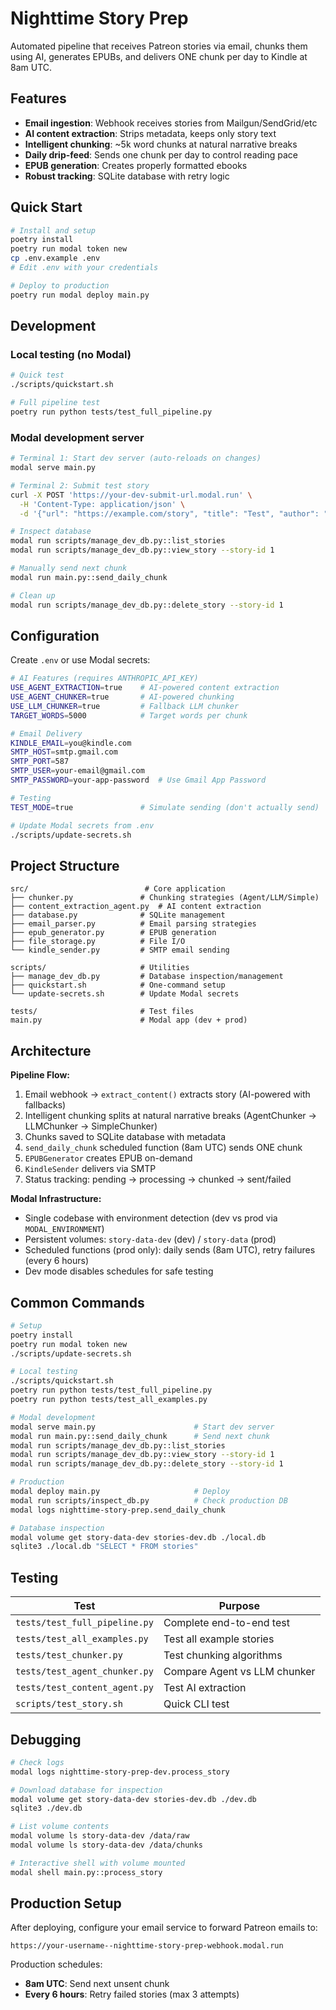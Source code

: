 # Nighttime Story Prep

Automated pipeline that receives Patreon stories via email, chunks them using AI, generates EPUBs, and delivers ONE chunk per day to Kindle at 8am UTC.

## Features

- **Email ingestion**: Webhook receives stories from Mailgun/SendGrid/etc
- **AI content extraction**: Strips metadata, keeps only story text
- **Intelligent chunking**: ~5k word chunks at natural narrative breaks
- **Daily drip-feed**: Sends one chunk per day to control reading pace
- **EPUB generation**: Creates properly formatted ebooks
- **Robust tracking**: SQLite database with retry logic

## Quick Start

```bash
# Install and setup
poetry install
poetry run modal token new
cp .env.example .env
# Edit .env with your credentials

# Deploy to production
poetry run modal deploy main.py
```

## Development

### Local testing (no Modal)

```bash
# Quick test
./scripts/quickstart.sh

# Full pipeline test
poetry run python tests/test_full_pipeline.py
```

### Modal development server

```bash
# Terminal 1: Start dev server (auto-reloads on changes)
modal serve main.py

# Terminal 2: Submit test story
curl -X POST 'https://your-dev-submit-url.modal.run' \
  -H 'Content-Type: application/json' \
  -d '{"url": "https://example.com/story", "title": "Test", "author": "Author"}'

# Inspect database
modal run scripts/manage_dev_db.py::list_stories
modal run scripts/manage_dev_db.py::view_story --story-id 1

# Manually send next chunk
modal run main.py::send_daily_chunk

# Clean up
modal run scripts/manage_dev_db.py::delete_story --story-id 1
```

## Configuration

Create `.env` or use Modal secrets:

```bash
# AI Features (requires ANTHROPIC_API_KEY)
USE_AGENT_EXTRACTION=true    # AI-powered content extraction
USE_AGENT_CHUNKER=true       # AI-powered chunking
USE_LLM_CHUNKER=true         # Fallback LLM chunker
TARGET_WORDS=5000            # Target words per chunk

# Email Delivery
KINDLE_EMAIL=you@kindle.com
SMTP_HOST=smtp.gmail.com
SMTP_PORT=587
SMTP_USER=your-email@gmail.com
SMTP_PASSWORD=your-app-password  # Use Gmail App Password

# Testing
TEST_MODE=true               # Simulate sending (don't actually send)

# Update Modal secrets from .env
./scripts/update-secrets.sh
```

## Project Structure

```
src/                          # Core application
├── chunker.py               # Chunking strategies (Agent/LLM/Simple)
├── content_extraction_agent.py  # AI content extraction
├── database.py              # SQLite management
├── email_parser.py          # Email parsing strategies
├── epub_generator.py        # EPUB generation
├── file_storage.py          # File I/O
└── kindle_sender.py         # SMTP email sending

scripts/                     # Utilities
├── manage_dev_db.py         # Database inspection/management
├── quickstart.sh            # One-command setup
└── update-secrets.sh        # Update Modal secrets

tests/                       # Test files
main.py                      # Modal app (dev + prod)
```

## Architecture

**Pipeline Flow:**
1. Email webhook → `extract_content()` extracts story (AI-powered with fallbacks)
2. Intelligent chunking splits at natural narrative breaks (AgentChunker → LLMChunker → SimpleChunker)
3. Chunks saved to SQLite database with metadata
4. `send_daily_chunk` scheduled function (8am UTC) sends ONE chunk
5. `EPUBGenerator` creates EPUB on-demand
6. `KindleSender` delivers via SMTP
7. Status tracking: pending → processing → chunked → sent/failed

**Modal Infrastructure:**
- Single codebase with environment detection (dev vs prod via `MODAL_ENVIRONMENT`)
- Persistent volumes: `story-data-dev` (dev) / `story-data` (prod)
- Scheduled functions (prod only): daily sends (8am UTC), retry failures (every 6 hours)
- Dev mode disables schedules for safe testing

## Common Commands

```bash
# Setup
poetry install
poetry run modal token new
./scripts/update-secrets.sh

# Local testing
./scripts/quickstart.sh
poetry run python tests/test_full_pipeline.py
poetry run python tests/test_all_examples.py

# Modal development
modal serve main.py                      # Start dev server
modal run main.py::send_daily_chunk      # Send next chunk
modal run scripts/manage_dev_db.py::list_stories
modal run scripts/manage_dev_db.py::view_story --story-id 1
modal run scripts/manage_dev_db.py::delete_story --story-id 1

# Production
modal deploy main.py                     # Deploy
modal run scripts/inspect_db.py          # Check production DB
modal logs nighttime-story-prep.send_daily_chunk

# Database inspection
modal volume get story-data-dev stories-dev.db ./local.db
sqlite3 ./local.db "SELECT * FROM stories"
```

## Testing

| Test | Purpose |
|------|---------|
| `tests/test_full_pipeline.py` | Complete end-to-end test |
| `tests/test_all_examples.py` | Test all example stories |
| `tests/test_chunker.py` | Test chunking algorithms |
| `tests/test_agent_chunker.py` | Compare Agent vs LLM chunker |
| `tests/test_content_agent.py` | Test AI extraction |
| `scripts/test_story.sh` | Quick CLI test |

## Debugging

```bash
# Check logs
modal logs nighttime-story-prep-dev.process_story

# Download database for inspection
modal volume get story-data-dev stories-dev.db ./dev.db
sqlite3 ./dev.db

# List volume contents
modal volume ls story-data-dev /data/raw
modal volume ls story-data-dev /data/chunks

# Interactive shell with volume mounted
modal shell main.py::process_story
```

## Production Setup

After deploying, configure your email service to forward Patreon emails to:
```
https://your-username--nighttime-story-prep-webhook.modal.run
```

Production schedules:
- **8am UTC**: Send next unsent chunk
- **Every 6 hours**: Retry failed stories (max 3 attempts)
